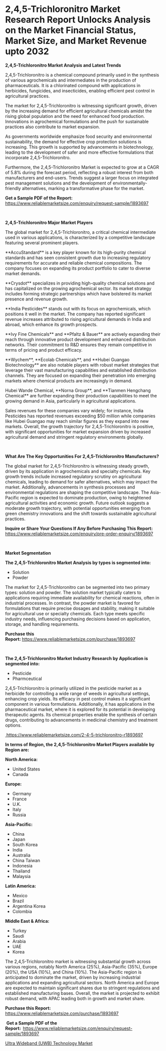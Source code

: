 <p><h1>2,4,5-Trichloronitro Market Research Report Unlocks Analysis on the Market Financial Status, Market Size, and Market Revenue upto 2032</h1></p><p><strong>2,4,5-Trichloronitro Market Analysis and Latest Trends</strong></p>
<p><p>2,4,5-Trichloronitro is a chemical compound primarily used in the synthesis of various agrochemicals and intermediates in the production of pharmaceuticals. It is a chlorinated compound with applications in herbicides, fungicides, and insecticides, enabling efficient pest control in agricultural practices. </p><p>The market for 2,4,5-Trichloronitro is witnessing significant growth, driven by the increasing demand for efficient agricultural chemicals amidst the rising global population and the need for enhanced food production. Innovations in agrochemical formulations and the push for sustainable practices also contribute to market expansion. </p><p>As governments worldwide emphasize food security and environmental sustainability, the demand for effective crop protection solutions is increasing. This growth is supported by advancements in biotechnology, leading to the development of safer and more effective formulations that incorporate 2,4,5-Trichloronitro. </p><p>Furthermore, the 2,4,5-Trichloronitro Market is expected to grow at a CAGR of 5.8% during the forecast period, reflecting a robust interest from both manufacturers and end-users. Trends suggest a larger focus on integrated pest management solutions and the development of environmentally-friendly alternatives, marking a transformative phase for the market.</p></p>
<p><strong>Get a Sample PDF of the Report:&nbsp;</strong> <a href="https://www.reliablemarketsize.com/enquiry/request-sample/1893697?utm_campaign=2005&utm_medium=2&utm_source=Github&utm_content=ia&utm_term=14012025&utm_id=245-trichloronitro">https://www.reliablemarketsize.com/enquiry/request-sample/1893697</a></p>
<p>&nbsp;</p>
<p><strong>2,4,5-Trichloronitro Major Market Players</strong></p>
<p><p>The global market for 2,4,5-Trichloronitro, a critical chemical intermediate used in various applications, is characterized by a competitive landscape featuring several prominent players.</p><p>**AccuStandard** is a key player known for its high-purity chemical standards and has seen consistent growth due to increasing regulatory requirements for accurate and reliable chemical compositions. The company focuses on expanding its product portfolio to cater to diverse market demands.</p><p>**Crysdot** specializes in providing high-quality chemical solutions and has capitalized on the growing agrochemical sector. Its market strategy includes forming strategic partnerships which have bolstered its market presence and revenue growth.</p><p>**India Pesticides** stands out with its focus on agrochemicals, which positions it well in the market. The company has reported significant revenue increases attributed to rising agricultural demands in India and abroad, which enhance its growth prospects.</p><p>**Ivy Fine Chemicals** and **Pfaltz & Bauer** are actively expanding their reach through innovative product development and enhanced distribution networks. Their commitment to R&D ensures they remain competitive in terms of pricing and product efficacy.</p><p>**Wychem**, **Ecolab Chemicals**, and **Hubei Guangao Biotechnology** are also notable players with robust market strategies that leverage their vast manufacturing capabilities and established distribution channels. They are focused on expanding their penetration into emerging markets where chemical products are increasingly in demand.</p><p>Hubei Wande Chemical, **Norna Group**, and **Tianmen Hengchang Chemical** are further expanding their production capabilities to meet the growing demand in Asia, particularly in agricultural applications. </p><p>Sales revenues for these companies vary widely; for instance, India Pesticides has reported revenues exceeding $50 million while companies like Hubei Guangao may reach similar figures as they expand into new markets. Overall, the growth trajectory for 2,4,5-Trichloronitro is positive, with significant opportunities for market expansion driven by increased agricultural demand and stringent regulatory environments globally.</p></p>
<p>&nbsp;</p>
<p><strong>What Are The Key Opportunities For 2,4,5-Trichloronitro Manufacturers?</strong></p>
<p><p>The global market for 2,4,5-Trichloronitro is witnessing steady growth, driven by its application in agrochemicals and specialty chemicals. Key growth trends include increased regulatory scrutiny on agricultural chemicals, leading to demand for safer alternatives, which may impact the market. Additionally, advancements in synthesis processes and environmental regulations are shaping the competitive landscape. The Asia-Pacific region is expected to dominate production, owing to heightened agricultural activities and economic growth. Future outlook suggests a moderate growth trajectory, with potential opportunities emerging from green chemistry innovations and the shift towards sustainable agricultural practices.</p></p>
<p><strong>Inquire or Share Your Questions If Any Before Purchasing This Report:</strong> <a href="https://www.reliablemarketsize.com/enquiry/pre-order-enquiry/1893697?utm_campaign=2005&utm_medium=2&utm_source=Github&utm_content=ia&utm_term=14012025&utm_id=245-trichloronitro">https://www.reliablemarketsize.com/enquiry/pre-order-enquiry/1893697</a></p>
<p>&nbsp;</p>
<p><strong>Market Segmentation</strong></p>
<p><strong>The 2,4,5-Trichloronitro Market Analysis by types is segmented into:</strong></p>
<p><ul><li>Solution</li><li>Powder</li></ul></p>
<p><p>The market for 2,4,5-Trichloronitro can be segmented into two primary types: solution and powder. The solution market typically caters to applications requiring immediate availability for chemical reactions, often in industrial processes. In contrast, the powder market is favored for formulations that require precise dosages and stability, making it suitable for agricultural use or specialty chemicals. Each type meets specific industry needs, influencing purchasing decisions based on application, storage, and handling requirements.</p></p>
<p><strong>Purchase this Report:&nbsp;</strong><a href="https://www.reliablemarketsize.com/purchase/1893697?utm_campaign=2005&utm_medium=2&utm_source=Github&utm_content=ia&utm_term=14012025&utm_id=245-trichloronitro">https://www.reliablemarketsize.com/purchase/1893697</a></p>
<p>&nbsp;</p>
<p><strong>The 2,4,5-Trichloronitro Market Industry Research by Application is segmented into:</strong></p>
<p><ul><li>Pesticide</li><li>Pharmceutical</li></ul></p>
<p><p>2,4,5-Trichloronitro is primarily utilized in the pesticide market as a herbicide for controlling a wide range of weeds in agricultural settings, enhancing crop yields. Its efficacy in pest control makes it a significant component in various formulations. Additionally, it has applications in the pharmaceutical market, where it is explored for its potential in developing therapeutic agents. Its chemical properties enable the synthesis of certain drugs, contributing to advancements in medicinal chemistry and treatment options.</p></p>
<p><a href="https://www.reliablemarketsize.com/2-4-5-trichloronitro-r1893697?utm_campaign=2005&utm_medium=2&utm_source=Github&utm_content=ia&utm_term=14012025&utm_id=245-trichloronitro">&nbsp;https://www.reliablemarketsize.com/2-4-5-trichloronitro-r1893697</a></p>
<p><strong>In terms of Region, the 2,4,5-Trichloronitro Market Players available by Region are:</strong></p>
<p>
    <p> <strong> North America: </strong>
        <ul>
            <li>United States</li>
            <li>Canada</li>
        </ul>
        </p> 
    <p> <strong> Europe: </strong>
        <ul>
            <li>Germany</li>
            <li>France</li>
            <li>U.K.</li>
            <li>Italy</li>
            <li>Russia</li>
        </ul>
        </p> 
    <p> <strong> Asia-Pacific: </strong>
        <ul>
            <li>China</li>
            <li>Japan</li>
            <li>South Korea</li>
            <li>India</li>
            <li>Australia</li>
            <li>China Taiwan</li>
            <li>Indonesia</li>
            <li>Thailand</li>
            <li>Malaysia</li>
        </ul>
        </p> 
    <p> <strong> Latin America: </strong>
        <ul>
            <li>Mexico</li>
            <li>Brazil</li>
            <li>Argentina Korea</li>
            <li>Colombia</li>
        </ul>
        </p> 
    <p> <strong> Middle East & Africa: </strong>
        <ul>
            <li>Turkey</li>
            <li>Saudi</li>
            <li>Arabia</li>
            <li>UAE</li>
            <li>Korea</li>
        </ul>
    </p>
    </p>
<p><p>The 2,4,5-Trichloronitro market is witnessing substantial growth across various regions, notably North America (25%), Asia-Pacific (35%), Europe (20%), the USA (10%), and China (10%). The Asia-Pacific region is anticipated to dominate the market, driven by increasing industrial applications and expanding agricultural sectors. North America and Europe are expected to maintain significant shares due to stringent regulations and established manufacturing bases. Overall, the market is projected to exhibit robust demand, with APAC leading both in growth and market share.</p></p>
<p><strong>Purchase this Report: </strong><a href="https://www.reliablemarketsize.com/purchase/1893697?utm_campaign=2005&utm_medium=2&utm_source=Github&utm_content=ia&utm_term=14012025&utm_id=245-trichloronitro">https://www.reliablemarketsize.com/purchase/1893697</a></p>
<p>&nbsp;<strong>Get a Sample PDF of the Report:&nbsp;&nbsp;</strong><a href="https://www.reliablemarketsize.com/enquiry/request-sample/1893697?utm_campaign=2005&utm_medium=2&utm_source=Github&utm_content=ia&utm_term=14012025&utm_id=245-trichloronitro">https://www.reliablemarketsize.com/enquiry/request-sample/1893697</a></p>
<p><strong></strong></p>
<p><p><a href="https://github.com/lylyparadise/Market-Research-Report-List-5/blob/main/ultra-wideband-uwb-technology-market.md?utm_campaign=2005&utm_medium=2&utm_source=Github&utm_content=ia&utm_term=14012025&utm_id=245-trichloronitro">Ultra Wideband (UWB) Technology Market</a></p></p>